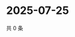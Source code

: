 # 2025-07-25

共 0 条

<!-- BEGIN ZHIHUVIDEO -->
<!-- 最后更新时间 Fri Jul 25 2025 01:13:03 GMT+0800 (China Standard Time) -->

<!-- END ZHIHUVIDEO -->
